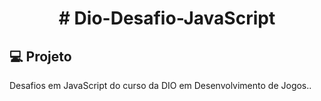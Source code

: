<h1 align="center">
# Dio-Desafio-JavaScript
</h1>

## 💻 Projeto

Desafios em JavaScript do curso da DIO em Desenvolvimento de Jogos..
